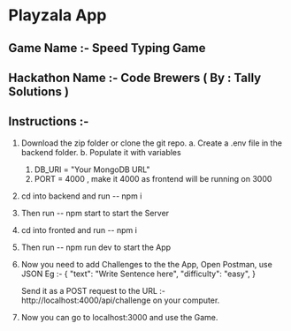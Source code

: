 # Playzala App

## Game Name :- Speed Typing Game

## Hackathon Name :- Code Brewers ( By : Tally Solutions )

## Instructions :-

1. Download the zip folder or clone the git repo.
   a. Create a .env file in the backend folder.
   b. Populate it with variables
   1. DB_URI = "Your MongoDB URL"
   2. PORT = 4000 , make it 4000 as frontend will be running on 3000
2. cd into backend and run -- npm i
3. Then run -- npm start to start the Server
4. cd into fronted and run -- npm i
5. Then run -- npm run dev to start the App
6. Now you need to add Challenges to the the App, Open Postman, use JSON
   Eg :-
   {
   "text": "Write Sentence here",
   "difficulty": "easy",
   }

   Send it as a POST request to the URL :- http://localhost:4000/api/challenge on your computer.

7. Now you can go to localhost:3000 and use the Game.
